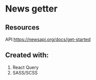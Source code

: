 # News getter 

## Resources
API:https://newsapi.org/docs/get-started

## Created with:
1. React Query
2. SASS/SCSS
